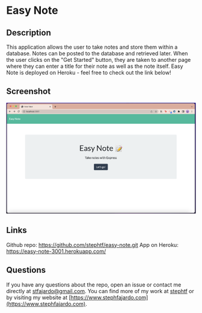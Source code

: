 # Easy Note

## Description

This application allows the user to take notes and store them within a database. Notes can be posted to the database and retrieved later. When the user clicks on the "Get Started" button, they are taken to another page where they can enter a title for their note as well as the note itself. Easy Note is deployed on Heroku - feel free to check out the link below!  

## Screenshot
![screenshot of the application](public/assets/screenshot.png)

## Links 
Github repo: https://github.com/stephtf/easy-note.git
App on Heroku: https://easy-note-3001.herokuapp.com/ 

## Questions 

If you have any questions about the repo, open an issue or contact me directly at stfajardo@gmail.com. You can find more of my work at [stephtf](https://github.com/stephtf/) or by visiting my website at [https://www.stephfajardo.com](https://www.stephfajardo.com).
